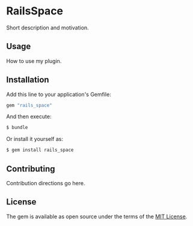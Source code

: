 # RailsSpace
Short description and motivation.

## Usage
How to use my plugin.

## Installation
Add this line to your application's Gemfile:

```ruby
gem "rails_space"
```

And then execute:
```bash
$ bundle
```

Or install it yourself as:
```bash
$ gem install rails_space
```

## Contributing
Contribution directions go here.

## License
The gem is available as open source under the terms of the [MIT License](https://opensource.org/licenses/MIT).
